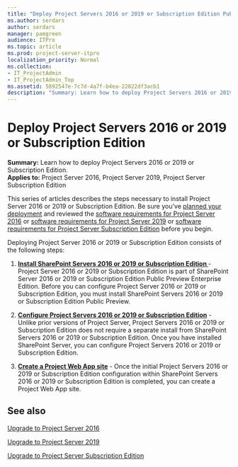 ```yaml
---
title: "Deploy Project Servers 2016 or 2019 or Subscription Edition Public Preview"
ms.author: serdars
author: serdars
manager: pamgreen
audience: ITPro
ms.topic: article
ms.prod: project-server-itpro
localization_priority: Normal
ms.collection:
- IT_ProjectAdmin
- IT_ProjectAdmin_Top
ms.assetid: 5892547e-7c7d-4a7f-b4ea-22822df3acb1
description: "Summary: Learn how to deploy Project Servers 2016 or 2019 or Subscription Edition Public Preview."
---
```


# Deploy Project Servers 2016 or 2019 or Subscription Edition
 
 **Summary:** Learn how to deploy Project Servers 2016 or 2019 or Subscription Edition.<br/>
**Applies to:** Project Server 2016, Project Server 2019, Project Server Subscription Edition
  
This series of articles describes the steps necessary to install Project Server 2016 or 2019 or Subscription Edition. Be sure you've [planned your deployment](plan-for-project-server-2016.md) and reviewed the [software requirements for Project Server 2016](software-requirements-for-project-server-2016.md) or [software requirements for Project Server 2019](software-requirements-for-project-server-2019.md) or [software requirements for Project Server Subscription Edition](software-requirements-for-project-server-subscription-edition.md) before you begin.
  
Deploying Project Server 2016 or 2019 or Subscription Edition consists of the following steps:
  
1. **[Install SharePoint Servers 2016 or 2019 or Subscription Edition ](/sharepoint/install/install-for-sharepoint-server-2019)** - Project Server 2016 or 2019 or Subscription Edition is part of SharePoint Server 2016 or 2019 or Subscription Edition Public Preview Enterprise Edition. Before you can configure Project Server 2016 or 2019 or Subscription Edition, you must install SharePoint Servers 2016 or 2019 or Subscription Edition Public Preview.
    
2. **[Configure Project Servers 2016 or 2019 or Subscription Edition](install-and-configure-project-server-2016.md)** - Unlike prior versions of Project Server, Project Servers 2016 or 2019 or Subscription Edition does not require a separate install from SharePoint Servers 2016 or 2019 or Subscription Edition. Once you have installed SharePoint Server, you can configure Project Servers 2016 or 2019 or Subscription Edition.
    
3. **[Create a Project Web App site](deploy-project-web-app.md)** - Once the initial Project Servers 2016 or 2019 or Subscription Edition configuration within SharePoint Servers 2016 or 2019 or Subscription Edition is completed, you can create a Project Web App site.
    
## See also

[Upgrade to Project Server 2016](upgrade-to-project-server-2016.md)

[Upgrade to Project Server 2019](upgrade-to-project-server-2019.md)

[Upgrade to Project Server Subscription Edition](upgrade-to-project-server-subscription-edition.md)
